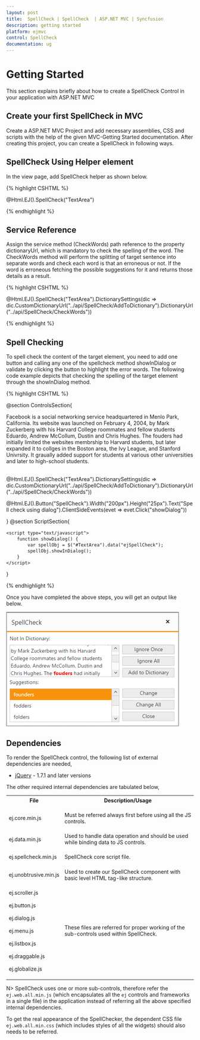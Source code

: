 ```yaml
---
layout: post
title:  SpellCheck | SpellCheck  | ASP.NET MVC | Syncfusion
description: getting started
platform: ejmvc
control: SpellCheck 
documentation: ug
---
```


# Getting Started

 This section explains briefly about how to create a SpellCheck Control in your application with ASP.NET MVC

## Create your first SpellCheck in MVC

 Create a ASP.NET MVC Project and add necessary assemblies, CSS and scripts with the help of the given MVC-Getting Started documentation. After creating this project, you can create a SpellCheck in following ways.

## SpellCheck Using Helper element

In the view page, add SpellCheck helper as shown below.

{% highlight CSHTML %}

@Html.EJ().SpellCheck("TextArea")

{% endhighlight %}

## Service Reference

 Assign the service method (CheckWords) path reference to the property dictionaryUrl, which is mandatory to check the spelling of the word.
The CheckWords method will perform the splitting of target sentence into separate words and check each word is that an erroneous or not. If the word is erroneous fetching the possible suggestions for it and returns those details as a result.

{% highlight CSHTML %}

@Html.EJ().SpellCheck("TextArea").DictionarySettings(dic => dic.CustomDictionaryUrl("../api/SpellCheck/AddToDictionary").DictionaryUrl("../api/SpellCheck/CheckWords"))

{% endhighlight %}

## Spell Checking

 To spell check the content of the target element, you need to add one button and calling any one of the spellcheck method showInDialog or validate by clicking the button to highlight the error words.
The following code example depicts that checking the spelling of the target element through the showInDialog method.

{% highlight CSHTML %}

@section ControlsSection{ 

<div id="TextArea" contenteditable="true" name="sentence">
    Facebook is a social networking service headquartered in Menlo Park, California. Its website was launched on February 4, 2004, by Mark Zuckerberg with his Harvard College roommates and fellow students Eduardo, Andrew McCollum, Dustin and Chris Hughes.
    The fouders had initially limited the websites membrship to Harvard students, but later expanded it to collges in the Boston area, the Ivy League, and Stanford Univrsity. It graually added support for students at various other universities and later to high-school students.
</div><br />
 
   @Html.EJ().SpellCheck("TextArea").DictionarySettings(dic => dic.CustomDictionaryUrl("../api/SpellCheck/AddToDictionary").DictionaryUrl("../api/SpellCheck/CheckWords"))
 
   @Html.EJ().Button("SpellCheck").Width("200px").Height("25px").Text("Spell check using dialog").ClientSideEvents(evet => evet.Click("showDialog"))
 
}
@section ScriptSection{

    <script type="text/javascript">
        function showDialog() {
            var spellObj = $("#TextArea").data("ejSpellCheck");
            spellObj.showInDialog();
        }
    </script>
}

{% endhighlight %}

Once you have completed the above steps, you will get an output like below.
 
![](getting-started_images/getting_started_img1.png) 

## Dependencies

To render the SpellCheck control, the following list of external dependencies are needed, 

* [jQuery](http://jquery.com) - 1.7.1 and later versions

The other required internal dependencies are tabulated below,

<table>
<tr>
<th>
File<br/><br/></th><th>
Description/Usage<br/><br/></th></tr>
<tr>
<td>
ej.core.min.js<br/><br/></td><td>
Must be referred always first before using all the JS controls.<br/><br/></td></tr>
<tr>
<td>
ej.data.min.js<br/><br/></td><td>
Used to handle data operation and should be used while binding data to JS controls.<br/><br/></td></tr>
<tr>
<td>
ej.spellcheck.min.js<br/><br/></td><td>
SpellCheck core script file.<br/><br/></td></tr>
<tr>
<td>
ej.unobtrusive.min.js<br/><br/></td><td>
Used to create our SpellCheck component with basic level HTML tag-like structure.<br/><br/></td></tr>
<tr>
<td>
ej.scroller.js<br/><br/>ej.button.js<br/><br/>ej.dialog.js<br/><br/>ej.menu.js<br/><br/>ej.listbox.js<br/><br/>ej.draggable.js<br/><br/>ej.globalize.js<br/><br/></td><td>
These files are referred for proper working of the sub-controls used within SpellCheck.<br/><br/></td></tr>
</table>

N> SpellCheck uses one or more sub-controls, therefore refer the `ej.web.all.min.js` (which encapsulates all the `ej` controls and frameworks in a single file) in the application instead of referring all the above specified internal dependencies. 

To get the real appearance of the SpellChecker, the dependent CSS file `ej.web.all.min.css` (which includes styles of all the widgets) should also needs to be referred.



